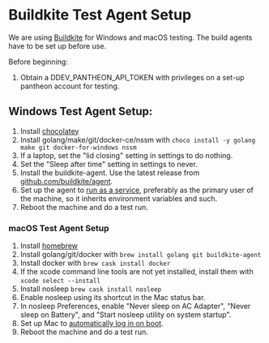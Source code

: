 <h1>Buildkite Test Agent Setup</h1>

We are using [Buildkite](https://buildkite.com/drud) for Windows and macOS testing. The build agents have to be set up before use.

Before beginning:
1. Obtain a DDEV_PANTHEON_API_TOKEN with privileges on a set-up pantheon account for testing.

## Windows Test Agent Setup:

1. Install [chocolatey](https://chocolatey.org/)
2. Install golang/make/git/docker-ce/nssm with `choco install -y golang make git docker-for-windows nssm`
3. If a laptop, set the "lid closing" setting in settings to do nothing.
4. Set the "Sleep after time" setting in settings to never.
5. Install the buildkite-agent. Use the latest release from [github.com/buildkite/agent](https://github.com/buildkite/agent/releases). 
6. Set up the agent to [run as a service](https://buildkite.com/docs/agent/v3/windows#running-as-a-service), preferably as the primary user of the machine, so it inherits environment variables and such.
7. Reboot the machine and do a test run.

### macOS Test Agent Setup

1. Install [homebrew](https://brew.sh/)
2. Install golang/git/docker with `brew install golang git buildkite-agent`
3. Install docker with `brew cask install docker`
4. If the xcode command line tools are not yet installed, install them with `xcode select --install`
5. Install nosleep `brew cask install nosleep`
6. Enable nosleep using its shortcut in the Mac status bar.
7. In nosleep Preferences, enable "Never sleep on AC Adapter", "Never sleep on Battery", and "Start nosleep utility on system startup".
8. Set up Mac to [automatically log in on boot](https://support.apple.com/en-us/HT201476).
9. Reboot the machine and do a test run. 
